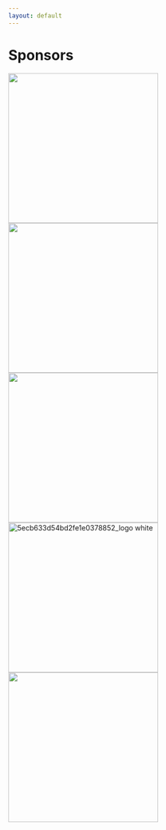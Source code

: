 ```yaml
---
layout: default
---
```


# Sponsors

<img src="https://github.com/llm-efficiency-challenge/llm-efficiency-challenge.github.io/assets/3282513/de167238-c2b8-4b6d-9fbe-4a8cc10df6d7" width="300">

<img src="https://github.com/llm-efficiency-challenge/llm-efficiency-challenge.github.io/assets/3282513/46170364-fc09-42be-90e8-b95fa715916d" width="300">

<img src="https://github.com/llm-efficiency-challenge/llm-efficiency-challenge.github.io/assets/3282513/15df0ad7-f14e-48b0-981c-edc6875f59cd" width="300">

<img src="https://github.com/llm-efficiency-challenge/llm-efficiency-challenge.github.io/assets/3282513/bed80762-22b7-4205-86b4-2ce98da8f66f" width="300" alt="5ecb633d54bd2fe1e0378852_logo white">

<img src="https://github.com/llm-efficiency-challenge/llm-efficiency-challenge.github.io/assets/3282513/c227bd00-a396-49a5-928c-1d40482508a8" width="300">

